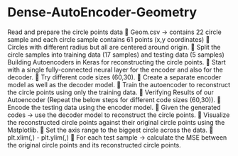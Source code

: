 # Dense-AutoEncoder-Geometry
Read and prepare the circle points data
 Geom.csv -> contains 22 circle sample and each
circle sample contains 61 points (x,y coordinates)
 Circles with different radius but all are centered
around origin.
 Split the circle samples into training data (17
samples) and testing data (5 samples)
Building Autoencoders in Keras for
reconstructing the circle points.
 Start with a single fully-connected neural layer for
the encoder and also for the decoder.
 Try different code sizes (60,30).
 Create a separate encoder model as well as the
decoder model.
 Train the autoencoder to reconstruct the circle
points using only the training data.
 Verifying Results of our Autoencoder (Repeat
the below steps for different code sizes
(60,30)).
 Encode the testing data using the encoder model.
 Given the generated codes -> use the decoder
model to reconstruct the circle points.
 Visualize the reconstructed circle points against
their original circle points using the Matplotlib.
 Set the axis range to the biggest circle across the data.
 plt.xlim(,) - plt.ylim(,)
 For each test sample -> calculate the MSE
between the original circle points and its
reconstructed circle points.
